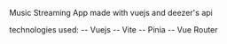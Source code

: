 Music Streaming App made with vuejs and deezer's api

technologies used:
-- Vuejs
-- Vite
-- Pinia
-- Vue Router
